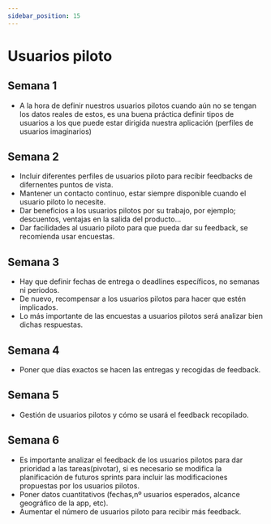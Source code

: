 ```yaml
---
sidebar_position: 15
---
```


# Usuarios piloto
## Semana 1
- A la hora de definir nuestros usuarios pilotos cuando aún no se tengan los datos reales de estos, es una buena práctica definir tipos de usuarios a los que puede estar dirigida nuestra aplicación (perfiles de usuarios imaginarios)

## Semana 2
- Incluir diferentes perfiles de usuarios piloto para recibir feedbacks de difernentes puntos de vista.
- Mantener un contacto continuo, estar siempre disponible cuando el usuario piloto lo necesite.
- Dar beneficios a los usuarios pilotos por su trabajo, por ejemplo; descuentos, ventajas en la salida del producto...
- Dar facilidades al usuario piloto para que pueda dar su feedback, se recomienda usar encuestas.

## Semana 3
- Hay que definir fechas de entrega o deadlines específicos, no semanas ni periodos.
- De nuevo, recompensar a los usuarios pilotos para hacer que estén implicados.
- Lo más importante de las encuestas a usuarios pilotos será analizar bien dichas respuestas.

## Semana 4
- Poner que días exactos se hacen las entregas y recogidas de feedback.

## Semana 5
- Gestión de usuarios pilotos y cómo se usará el feedback recopilado.

## Semana 6
- Es importante analizar el feedback de los usuarios pilotos para dar prioridad a las tareas(pivotar), si es necesario se modifica la planificación de futuros sprints para incluir las modificaciones propuestas por los usuarios pilotos.
- Poner datos cuantitativos (fechas,nº usuarios esperados, alcance geográfico de la app, etc).
- Aumentar el número de usuarios piloto para recibir más feedback.